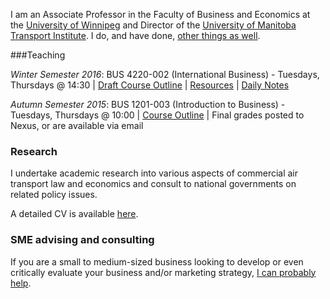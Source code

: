

I am an Associate Professor in the Faculty of Business and Economics at the [University of Winnipeg](http://www.uwinnipeg.ca) and Director of the [University of Manitoba Transport Institute](http://www.umti.ca).  I do, and have done, [other things as well](https://dtduval.github.io/about.html).

###Teaching     

*Winter Semester 2016*: BUS 4220-002 (International Business) - Tuesdays, Thursdays @ 14:30 | [Draft Course Outline](https://dtduval.github.io/BUS-4220-outline.html) | [Resources](https://dtduval.github.io/BUS-4220-resources.html) | [Daily Notes](https://dtduval.github.io/BUS-4220-notes.html)          

*Autumn Semester 2015*: BUS 1201-003 (Introduction to Business) - Tuesdays, Thursdays @ 10:00 | [Course Outline](https://dl.dropboxusercontent.com/u/461710/BUS1201/BUS-1201-003-Autumn-2015-Duval.pdf) | Final grades posted to Nexus, or are available via email          
    
### Research

I undertake academic research into various aspects of commercial air transport law and economics and consult to national governments on related policy issues.     

A detailed CV is available [here](http://dl.dropbox.com/u/461710/DuvalCV.pdf).

### SME advising and consulting

If you are a small to medium-sized business looking to develop or even critically evaluate your business and/or marketing strategy, [I can probably help](mailto:david@dtduval.com).